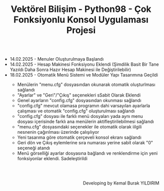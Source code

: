<div align="center" id="title">
    <h1>Vektörel Bilişim - Python98 - Çok Fonksiyonlu Konsol Uygulaması Projesi</h1>
</div>
<br>
<br>
<div align="left" id="workflow">
    <ul>
    <li>14.02.2025 - Menuler Oluşturulmaya Başlandı</li>
    <li>14.02.2025 - Hesap Makinesi Fonksiyonu Eklendi (Şimdilik Basit Bir Tane Yazıldı Daha Sonra Hazır Hesap Makinesi ile Değiştirilebilir)</li>
    <li>18.02.2025 - Otomatik Menü Sistemi ve Modüler Yapı Tasarımına Geçildi</li>
    <ul>
    <li>Menülerin "menu.cfg" dosyasından okunarak otomatik oluşturlması sağlandı</li>
    <li>"Ayarlar" ve "Geri"/"Çıkış" seçenekleri sSabit Olarak Eklendi</li>
    <li>Genel ayarların "config.cfg" dosyasından okunması sağlandı</li>
    <li>"config.cfg" mevcut olamasa programın dahi varsayılan ayarlarla çalışması ve otomatik "config.cfg" oluşturulması sağlandı</li>
    <li>"config.cfg" dosyası ile farklı menü dosyaları yada aynı menu dosyası içerisinde farklı ana menülerin aktifleştirilebilmesi sağlandı</li>
    <li>"menu.cfg" dosyasındaki seçenekler ile otomatik olarak iilgili nesnenin çağırılması üzerinde çalışılıyor</li>
    <li>Yeni tasarıma göre otomatik çerçeveli konsol ekranı sağlandı</li>
    <li>Geri dön ve Çıkış eylemlerine sıra numarası yerine sabit olarak "0" seçeneği atandı</li>
    <li>Menü görselliği ayarlar dosyasına bağlandı ve renklendirme için yeni fonksiyonlar eklendi. Sadeleştirildi</li>
    </ul>
</div>
<br>
<br>
<p align="right">Developing by Kemal Burak YILDIRIM</p>